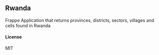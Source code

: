 ## Rwanda

Frappe Application that returns provinces, districts, sectors, villages and cells found in Rwanda

#### License

MIT